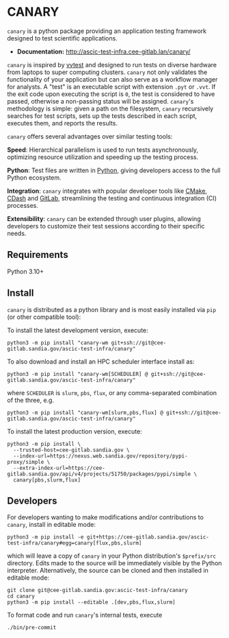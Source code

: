 # CANARY

`canary` is a python package providing an application testing framework designed to test scientific applications.

- **Documentation:** http://ascic-test-infra.cee-gitlab.lan/canary/

 `canary` is inspired by [vvtest](https://github.com/sandialabs/vvtest) and designed to run tests on diverse hardware from laptops to super computing clusters.  `canary` not only validates the functionality of your application but can also serve as a workflow manager for analysts.  A "test" is an executable script with extension `.pyt` or `.vvt`.  If the exit code upon executing the script is `0`, the test is considered to have passed, otherwise a non-passing status will be assigned.  `canary`'s methodology is simple: given a path on the filesystem, `canary` recursively searches for test scripts, sets up the tests described in each script, executes them, and reports the results.

`canary` offers several advantages over similar testing tools:

**Speed**: Hierarchical parallelism is used to run tests asynchronously, optimizing resource utilization and speeding up the testing process.

**Python**: Test files are written in [Python](python.org), giving developers access to the full Python ecosystem.

**Integration**: `canary` integrates with popular developer tools like [CMake](cmake.org), [CDash](cdash.org) and [GitLab](gitlab.com), streamlining the testing and continuous integration (CI) processes.

**Extensibility**: `canary` can be extended through user plugins, allowing developers to customize their test sessions according to their specific needs.

## Requirements

Python 3.10+

## Install

`canary` is distributed as a python library and is most easily installed via `pip` (or other compatible tool):

To install the latest development version, execute:

```console
python3 -m pip install "canary-wm git+ssh://git@cee-gitlab.sandia.gov/ascic-test-infra/canary"
```

To also download and install an HPC scheduler interface install as:

```console
python3 -m pip install "canary-wm[SCHEDULER] @ git+ssh://git@cee-gitlab.sandia.gov/ascic-test-infra/canary"
```

where `SCHEDULER` is `slurm`, `pbs`, `flux`, or any comma-separated combination of the three, e.g.

```console
python3 -m pip install "canary-wm[slurm,pbs,flux] @ git+ssh://git@cee-gitlab.sandia.gov/ascic-test-infra/canary"
```

To install the latest production version, execute:

```console
python3 -m pip install \
  --trusted-host=cee-gitlab.sandia.gov \
  --index-url=https://nexus.web.sandia.gov/repository/pypi-proxy/simple \
  --extra-index-url=https://cee-gitlab.sandia.gov/api/v4/projects/51750/packages/pypi/simple \
  canary[pbs,slurm,flux]
```

## Developers

For developers wanting to make modifications and/or contributions to `canary`, install in editable mode:

```console
python3 -m pip install -e git+https://cee-gitlab.sandia.gov/ascic-test-infra/canary#egg=canary[flux,pbs,slurm]
```

which will leave a copy of `canary` in your Python distribution's `$prefix/src` directory.  Edits made to the source will be immediately visible by the Python interpreter.  Alternatively, the source can be cloned and then installed in editable mode:

```console
git clone git@cee-gitlab.sandia.gov:ascic-test-infra/canary
cd canary
python3 -m pip install --editable .[dev,pbs,flux,slurm]
```

To format code and run `canary`'s internal tests, execute

```console
./bin/pre-commit
```
